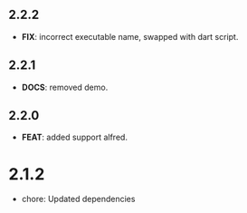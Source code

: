 ## 2.2.2

 - **FIX**: incorrect executable name, swapped with dart script.

## 2.2.1

 - **DOCS**: removed demo.

## 2.2.0

 - **FEAT**: added support alfred.

# 2.1.2

- chore: Updated dependencies